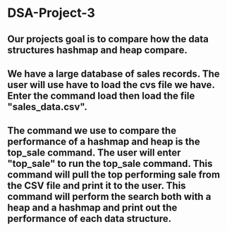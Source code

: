 # DSA-Project-3
## Our projects goal is to compare how the data structures hashmap and heap compare.
## We have a large database of sales records. The user will use have to load the cvs file we have. Enter the command load then load the file "sales_data.csv".
## The command we use to compare the performance of a hashmap and heap is the top_sale command. The user will enter "top_sale" to run the top_sale command. This command will pull the top performing sale from the CSV file and print it to the user. This command will perform the search both with a heap and a hashmap and print out the performance of each data structure. 
